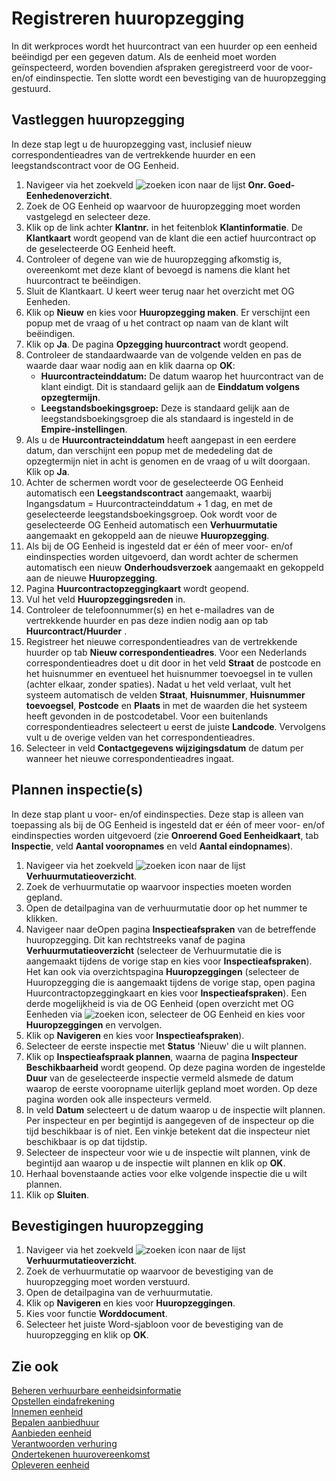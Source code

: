 # Registreren huuropzegging

In dit werkproces wordt het huurcontract van een huurder op een eenheid beëindigd per een gegeven datum. Als de eenheid moet worden geïnspecteerd, worden bovendien afspraken geregistreerd voor de voor- en/of eindinspectie. Ten slotte wordt een bevestiging van de huuropzegging gestuurd.

## Vastleggen huuropzegging

In deze stap legt u de huuropzegging vast, inclusief nieuw correspondentieadres van de vertrekkende huurder en een leegstandscontract voor de OG Eenheid.

1. Navigeer via het zoekveld ![zoeken icon](/assets/images/zoeken.png "zoeken icon") naar de lijst **Onr. Goed-Eenhedenoverzicht**.
2. Zoek de OG Eenheid op waarvoor de huuropzegging moet worden vastgelegd en selecteer deze.
3. Klik op de link achter **Klantnr.** in het feitenblok **Klantinformatie**. De **Klantkaart** wordt geopend van de klant die een actief huurcontract op de geselecteerde OG Eenheid heeft.
4. Controleer of degene van wie de huuropzegging afkomstig is, overeenkomt met deze klant of bevoegd is namens die klant het huurcontract te beëindigen.
5. Sluit de Klantkaart. U keert weer terug naar het overzicht met OG Eenheden.
6. Klik op **Nieuw** en kies voor **Huuropzegging maken**. Er verschijnt een popup met de vraag of u het contract op naam van de klant wilt beëindigen.
7. Klik op **Ja**. De pagina **Opzegging huurcontract** wordt geopend.
8. Controleer de standaardwaarde van de volgende velden en pas de waarde daar waar nodig aan en klik daarna op **OK**:
   - **Huurcontracteinddatum:** De datum waarop het huurcontract van de klant eindigt. Dit is standaard gelijk aan de **Einddatum volgens opzegtermijn**.
   - **Leegstandsboekingsgroep:** Deze is standaard gelijk aan de leegstandsboekingsgroep die als standaard is ingesteld in de **Empire-instellingen**.
9. Als u de **Huurcontracteinddatum** heeft aangepast in een eerdere datum, dan verschijnt een popup met de mededeling dat de opzegtermijn niet in acht is genomen en de vraag of u wilt doorgaan. Klik op **Ja**.
10. Achter de schermen wordt voor de geselecteerde OG Eenheid automatisch een **Leegstandscontract** aangemaakt, waarbij Ingangsdatum = Huurcontracteinddatum + 1 dag, en met de geselecteerde leegstandsboekingsgroep.
Ook wordt voor de geselecteerde OG Eenheid automatisch een **Verhuurmutatie** aangemaakt en gekoppeld aan de nieuwe **Huuropzegging**.
11. Als bij de OG Eenheid is ingesteld dat er één of meer voor- en/of eindinspecties worden uitgevoerd, dan wordt achter de schermen automatisch een nieuw **Onderhoudsverzoek** aangemaakt en gekoppeld aan de nieuwe **Huuropzegging**.
12. Pagina **Huurcontractopzeggingkaart** wordt geopend.
13. Vul het veld **Huuropzeggingsreden** in.
14. Controleer de telefoonnummer(s) en het e-mailadres van de vertrekkende huurder en pas deze indien nodig aan op tab **Huurcontract/Huurder** .
15. Registreer het nieuwe correspondentieadres van de vertrekkende huurder op tab **Nieuw correspondentieadres**.
    Voor een Nederlands correspondentieadres doet u dit door in het veld **Straat** de postcode en het huisnummer en eventueel het huisnummer toevoegsel in te vullen (achter elkaar, zonder spaties). Nadat u het veld verlaat, vult het systeem automatisch de velden **Straat**, **Huisnummer**, **Huisnummer toevoegsel**, **Postcode** en **Plaats** in met de waarden die het systeem heeft gevonden in de postcodetabel.
    Voor een buitenlands correspondentieadres selecteert u eerst de juiste **Landcode**. Vervolgens vult u de overige velden van het correspondentieadres.
16. Selecteer in veld **Contactgegevens wijzigingsdatum** de datum per wanneer het nieuwe correspondentieadres ingaat.

## Plannen inspectie(s)

In deze stap plant u voor- en/of eindinspecties. Deze stap is alleen van toepassing als bij de OG Eenheid is ingesteld dat er één of meer voor- en/of eindinspecties worden uitgevoerd (zie **Onroerend Goed Eenheidkaart**, tab **Inspectie**, veld **Aantal vooropnames** en veld **Aantal eindopnames**).

1. Navigeer via het zoekveld ![zoeken icon](/assets/images/zoeken.png "zoeken icon") naar de lijst **Verhuurmutatieoverzicht**.
2. Zoek de verhuurmutatie op waarvoor inspecties moeten worden gepland.
3. Open de detailpagina van de verhuurmutatie door op het nummer te klikken.
4. Navigeer naar deOpen pagina **Inspectieafspraken** van de betreffende huuropzegging. Dit kan rechtstreeks vanaf de pagina **Verhuurmutatieoverzicht** (selecteer de Verhuurmutatie die is aangemaakt tijdens de vorige stap en kies voor **Inspectieafspraken**). Het kan ook via overzichtspagina **Huuropzeggingen** (selecteer de Huuropzegging die is aangemaakt tijdens de vorige stap, open pagina Huurcontractopzeggingkaart en kies voor **Inspectieafspraken**). Een derde mogelijkheid is via de OG Eenheid (open overzicht met OG Eenheden via ![zoeken icon](/assets/images/zoeken.png "zoeken icon"), selecteer de OG Eenheid en kies voor **Huuropzeggingen** en vervolgen. 
5. Klik op **Navigeren** en kies voor **Inspectieafspraken**).
6. Selecteer de eerste inspectie met **Status** 'Nieuw' die u wilt plannen.
7. Klik op **Inspectieafspraak plannen**, waarna de pagina **Inspecteur Beschikbaarheid** wordt geopend. Op deze pagina worden de ingestelde **Duur** van de geselecteerde inspectie vermeld alsmede de datum waarop de eerste vooropname uiterlijk gepland moet worden. Op deze pagina worden ook alle inspecteurs vermeld.
8. In veld **Datum** selecteert u de datum waarop u de inspectie wilt plannen. Per inspecteur en per begintijd is aangegeven of de inspecteur op die tijd beschikbaar is of niet. Een vinkje betekent dat die inspecteur niet beschikbaar is op dat tijdstip.
9. Selecteer de inspecteur voor wie u de inspectie wilt plannen, vink de begintijd aan waarop u de inspectie wilt plannen en klik op **OK**.
10. Herhaal bovenstaande acties voor elke volgende inspectie die u wilt plannen.
11. Klik op **Sluiten**.

## Bevestigingen huuropzegging

1. Navigeer via het zoekveld ![zoeken icon](/assets/images/zoeken.png "zoeken icon") naar de lijst **Verhuurmutatieoverzicht**.
2. Zoek de verhuurmutatie op waarvoor de bevestiging van de huuropzegging moet worden verstuurd.
3. Open de detailpagina van de verhuurmutatie.
4. Klik op **Navigeren** en kies voor **Huuropzeggingen**.
5. Kies voor functie **Worddocument**.
6. Selecteer het juiste Word-sjabloon voor de bevestiging van de huuropzegging en klik op **OK**.

## Zie ook

[Beheren verhuurbare eenheidsinformatie](../beheren-verhuurbare-eenheidsinformatie/)  
[Opstellen eindafrekening](../opstellen-eindafrekening/)  
[Innemen eenheid](../innemen-eenheid/)  
[Bepalen aanbiedhuur](../bepalen-aanbiedhuur/)  
[Aanbieden eenheid](../aanbieden-eenheid/)  
[Verantwoorden verhuring](../verantwoorden-verhuring/)  
[Ondertekenen huurovereenkomst](../ondertekenen-huurovereenkomst/)  
[Opleveren eenheid](../opleveren-eenheid/)

